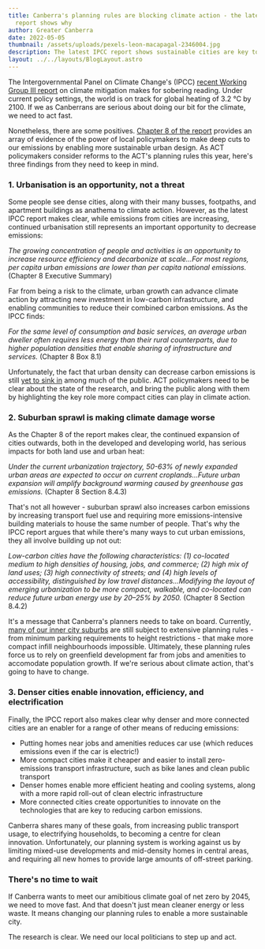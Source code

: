 ```yaml
---
title: Canberra's planning rules are blocking climate action - the latest IPCC
  report shows why
author: Greater Canberra
date: 2022-05-05
thumbnail: /assets/uploads/pexels-leon-macapagal-2346004.jpg
description: The latest IPCC report shows sustainable cities are key to emissions reduction
layout: ../../layouts/BlogLayout.astro
---
```

The Intergovernmental Panel on Climate Change's (IPCC) [recent Working Group III report](https://www.ipcc.ch/report/sixth-assessment-report-working-group-3/) on climate mitigation makes for sobering reading. Under current policy settings, the world is on track for global heating of 3.2 °C by 2100. If we as Canberrans are serious about doing our bit for the climate, we need to act fast.

Nonetheless, there are some positives. [Chapter 8 of the report](https://report.ipcc.ch/ar6wg3/pdf/IPCC_AR6_WGIII_FinalDraft_Chapter08.pdf) provides an array of evidence of the power of local policymakers to make deep cuts to our emissions by enabling more sustainable urban design. As ACT policymakers consider reforms to the ACT's planning rules this year, here's three findings from they need to keep in mind.

### 1. Urbanisation is an opportunity, not a threat

Some people see dense cities, along with their many busses, footpaths, and apartment buildings as anathema to climate action. However, as the latest IPCC report makes clear, while emissions from cities are increasing, continued urbanisation still represents an important opportunity to decrease emissions:

*The growing concentration of people and activities is an opportunity to increase resource efficiency and decarbonize at scale...For most regions, per capita urban emissions are lower than per capita national emissions.* (Chapter 8 Executive Summary)

Far from being a risk to the climate, urban growth can advance climate action by attracting new investment in low-carbon infrastructure, and enabling communities to reduce their combined carbon emissions. As the IPCC finds:

*For the same level of consumption and basic services, an average urban dweller often requires less energy than their rural counterparts, due to higher population densities that enable sharing of infrastructure and services.* (Chapter 8 Box 8.1)

Unfortunately, the fact that urban density can decrease carbon emissions is still [yet to sink in](https://twitter.com/sam_d_1995/status/1514389429120552960) among much of the public. ACT policymakers need to be clear about the state of the research, and bring the public along with them by highlighting the key role more compact cities can play in climate action.

### 2. Suburban sprawl is making climate damage worse

As the Chapter 8 of the report makes clear, the continued expansion of cities outwards, both in the developed and developing world, has serious impacts for both land use and urban heat:

*Under the current urbanization trajectory, 50-63% of newly expanded urban areas are expected to occur on current croplands...Future urban expansion will amplify background warming caused by greenhouse gas emissions.* (Chapter 8 Section 8.4.3)

That's not all however - suburban sprawl also increases carbon emissions by increasing transport fuel use and requiring more emissions-intensive building materials to house the same number of people. That's why the IPCC report argues that while there's many ways to cut urban emissions, they all involve building up not out:

*Low-carbon cities have the following characteristics: (1) co-located medium to high densities of housing, jobs, and commerce; (2) high mix of land uses; (3) high connectivity of streets; and (4) high levels of accessibility, distinguished by low travel distances...Modifying the layout of emerging urbanization to be more compact, walkable, and co-located can reduce future urban energy use by 20–25% by 2050.* (Chapter 8 Section 8.4.2)

It's a message that Canberra's planners needs to take on board. Currently, [many of our inner city suburbs](https://www.abc.net.au/news/2022-04-08/can-radical-rezoning-solve-canberras-housing-crisis/100974080) are still subject to extensive planning rules - from minimum parking requirements to height restrictions - that make more compact infill neighbourhoods impossible. Ultimately, these planning rules force us to rely on greenfield development far from jobs and amenities to accomodate population growth. If we're serious about climate action, that's going to have to change.

### 3. Denser cities enable innovation, efficiency, and electrification

Finally, the IPCC report also makes clear why denser and more connected cities are an enabler for a range of other means of reducing emissions:

* Putting homes near jobs and amenities reduces car use (which reduces emissions even if the car is electric!)
* More compact cities make it cheaper and easier to install zero-emissions transport infrastructure, such as bike lanes and clean public transport
* Denser homes enable more efficient heating and cooling systems, along with a more rapid roll-out of clean electric infrastructure 
* More connected cities create opportunities to innovate on the technologies that are key to reducing carbon emissions.

Canberra shares many of these goals, from increasing public transport usage, to electrifying households, to becoming a centre for clean innovation. Unfortunately, our planning system is working against us by limiting mixed-use developments and mid-density homes in central areas, and requiring all new homes to provide large amounts of off-street parking. 

### There's no time to wait

If Canberra wants to meet our amibitious climate goal of net zero by 2045, we need to move fast. And that doesn't just mean cleaner energy or less waste. It means changing our planning rules to enable a more sustainable city.

The research is clear. We need our local politicians to step up and act.